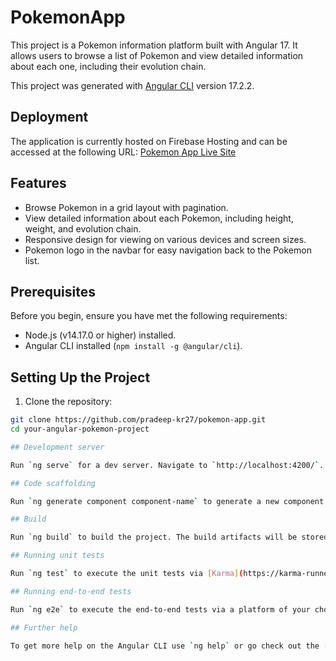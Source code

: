 # PokemonApp

This project is a Pokemon information platform built with Angular 17. It allows users to browse a list of Pokemon and view detailed information about each one, including their evolution chain.

This project was generated with [Angular CLI](https://github.com/angular/angular-cli) version 17.2.2.

## Deployment

The application is currently hosted on Firebase Hosting and can be accessed at the following URL:
[Pokemon App Live Site](https://poke-mon-info.web.app)

## Features

- Browse Pokemon in a grid layout with pagination.
- View detailed information about each Pokemon, including height, weight, and evolution chain.
- Responsive design for viewing on various devices and screen sizes.
- Pokemon logo in the navbar for easy navigation back to the Pokemon list.

## Prerequisites

Before you begin, ensure you have met the following requirements:
- Node.js (v14.17.0 or higher) installed.
- Angular CLI installed (`npm install -g @angular/cli`).

## Setting Up the Project

1. Clone the repository:
```bash
git clone https://github.com/pradeep-kr27/pokemon-app.git
cd your-angular-pokemon-project

## Development server

Run `ng serve` for a dev server. Navigate to `http://localhost:4200/`. The application will automatically reload if you change any of the source files.

## Code scaffolding

Run `ng generate component component-name` to generate a new component. You can also use `ng generate directive|pipe|service|class|guard|interface|enum|module`.

## Build

Run `ng build` to build the project. The build artifacts will be stored in the `dist/` directory.

## Running unit tests

Run `ng test` to execute the unit tests via [Karma](https://karma-runner.github.io).

## Running end-to-end tests

Run `ng e2e` to execute the end-to-end tests via a platform of your choice. To use this command, you need to first add a package that implements end-to-end testing capabilities.

## Further help

To get more help on the Angular CLI use `ng help` or go check out the [Angular CLI Overview and Command Reference](https://angular.io/cli) page.
